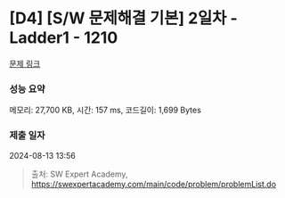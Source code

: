 # [D4] [S/W 문제해결 기본] 2일차 - Ladder1 - 1210 

[문제 링크](https://swexpertacademy.com/main/code/problem/problemDetail.do?contestProbId=AV14ABYKADACFAYh) 

### 성능 요약

메모리: 27,700 KB, 시간: 157 ms, 코드길이: 1,699 Bytes

### 제출 일자

2024-08-13 13:56



> 출처: SW Expert Academy, https://swexpertacademy.com/main/code/problem/problemList.do